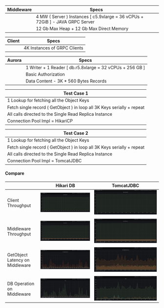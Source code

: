 | Middleware | Specs |
| ----------- | ----------- |
| | 4 MW ( Server ) Instances [ c5.9xlarge = 36 vCPUs + 72GiB ] - JAVA GRPC Server |
| | 12 Gb Max Heap + 12 Gb Max Direct Memory |


| Client | Specs |
| ----------- | ----------- |
| |4K Instances of GRPC Clients|


| Aurora | Specs |
| ----------- | ----------- |
| | 1 Writer + 1 Reader [ db.r5.8xlarge = 32 vCPUs + 256 GB ] |
| | Basic Authorization |
| | Data Content - 3K * 560 Bytes Records |


| Test Case 1 |
| ----------- |
|1 Lookup for fetching all the Object Keys|
| Fetch single record ( GetObject ) in loop all 3K Keys serially + repeat |
| All calls directed to the Single Read Replica Instance |
| Connection Pool Impl = HikariCP | 

| Test Case 2 |
| ----------- |
|1 Lookup for fetching all the Object Keys|
| Fetch single record ( GetObject ) in loop all 3K Keys serially + repeat |
| All calls directed to the Single Read Replica Instance |
| Connection Pool Impl = TomcatJDBC  | 

#### Compare 

|   | Hikari DB | TomcatJDBC |
| ----------- | ----------- | ----------- |
| Client Throughput | ![Client Throughput](hikari-cp-conn-pool/grafana-snaps/client-throughput.jpg) | ![Client Throughput](tomcat-jdbc-conn-pool/grafana-snaps/client-throughput.jpg) |
|| ||
| Middleware Throughput |![Middleware Throughput](hikari-cp-conn-pool/grafana-snaps/mw-throughput.jpg)| ![Middleware Throughput](tomcat-jdbc-conn-pool/grafana-snaps/mw-throughput.jpg) |
||||
| GetObject Latency on Middleware | ![GetObject Latency](hikari-cp-conn-pool/grafana-snaps/mw-getobject-latency.jpg) | ![GetObject Latency](tomcat-jdbc-conn-pool/grafana-snaps/mw-getobject-latency.jpg) |
||||
| DB Operation on Middleware |![DB Ops](hikari-cp-conn-pool/grafana-snaps/db-ops-mw.jpg)| ![DB Ops](tomcat-jdbc-conn-pool/grafana-snaps/db-ops-mw.jpg) |

